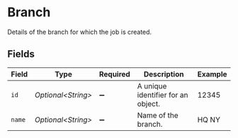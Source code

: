 # Branch

Details of the branch for which the job is created.


## Fields

| Field                              | Type                               | Required                           | Description                        | Example                            |
| ---------------------------------- | ---------------------------------- | ---------------------------------- | ---------------------------------- | ---------------------------------- |
| `id`                               | *Optional\<String>*                | :heavy_minus_sign:                 | A unique identifier for an object. | 12345                              |
| `name`                             | *Optional\<String>*                | :heavy_minus_sign:                 | Name of the branch.                | HQ NY                              |